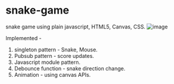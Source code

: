 # snake-game
snake game using plain javascript, HTML5, Canvas, CSS.
![image](https://user-images.githubusercontent.com/8684384/83687810-5104f180-a5ba-11ea-89b0-5082e57130d5.png)

Implemented - 
1. singleton pattern - Snake, Mouse. 
2. Pubsub pattern - score updates. 
3. Javascript module pattern.
4. Debounce function - snake direction change.
5. Animation - using canvas APIs.
